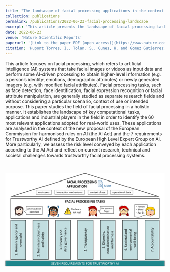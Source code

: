 ```yaml
---
title: "The landscape of facial processing applications in the context of the European AI Act and the development of trustworthy systems"
collection: publications
permalink: /publications/2022-06-23-facial-processing-landscape
excerpt: 'This article presents the landscape of facial processing tasks, systems and applications. It identifies the 60 most relevant applications adopted for real-world uses, which are analysed under the lens of the European AI Act proposal and the 7 requirements for Trustworthy AI defined by the European High Level Expert Group on AI. It also reflects on current research, technical and societal challenges towards trustworthy facial processing systems.'
date: 2022-06-23
venue: 'Nature Scientific Reports'
paperurl: '[Link to the paper PDF (open access)](https://www.nature.com/articles/s41598-022-14981-6)'
citation: 'Hupont Torres, I., Tolan, S., Gunes, H. and Gomez Gutierrez, E., The landscape of facial processing applications in the context of the European AI Act and the development of trustworthy systems, Nature Scientific Reports, ISSN 2045-2322, 12(1), 2022.'
---
```



This article focuses on facial processing, which refers to artificial intelligence (AI) systems that take facial images or videos as input data and perform some AI-driven processing to obtain higher-level information (e.g. a person’s identity, emotions, demographic attributes) or newly generated imagery (e.g. with modified facial attributes). Facial processing tasks, such as face detection, face identification, facial expression recognition or facial attribute manipulation, are generally studied as separate research fields and without considering a particular scenario, context of use or intended purpose. This paper studies the field of facial processing in a holistic manner. It establishes the landscape of key computational tasks, applications and industrial players in the field in order to identify the 60 most relevant applications adopted for real-world uses. These applications are analysed in the context of the new proposal of the European Commission for harmonised rules on AI (the AI Act) and the 7 requirements for Trustworthy AI defined by the European High Level Expert Group on AI. More particularly, we assess the risk level conveyed by each application according to the AI Act and reflect on current research, technical and societal challenges towards trustworthy facial processing systems.

<br> <br/><img src='/images/overview_pillars.png'>


